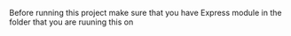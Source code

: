 Before running this project make sure that you have Express module in the folder that you are ruuning this on
